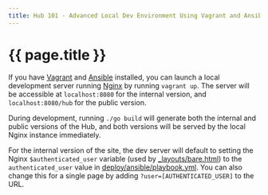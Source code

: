 ```yaml
---
title: Hub 101 - Advanced Local Dev Environment Using Vagrant and Ansible
---
```

# {{ page.title }}

If you have [Vagrant](https://www.vagrantup.com/) and
[Ansible](http://www.ansible.com/home) installed, you can launch a local
development server running [Nginx](http://nginx.org/) by running `vagrant up`.
The server will be accessible at `localhost:8080` for the internal version,
and `localhost:8080/hub` for the public version.

During development, running `./go build` will generate both the internal and
public versions of the Hub, and both versions will be served by the local
Nginx instance immediately.

For the internal version of the site, the dev server will default to setting
the Nginx `$authenticated_user` variable (used by
[_layouts/bare.html](https://github.com/18F/hub/tree/master/_layouts/bare.html))
to the `authenticated_user` value in
[deploy/ansible/playbook.yml](https://github.com/18F/hub/blob/master/deploy/ansible/playbook.yml). You can also
change this for a single page by adding `?user=[AUTHENTICATED_USER]` to the
URL.
